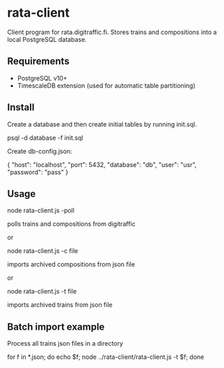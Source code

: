 # rata-client
Client program for rata.digitraffic.fi. Stores trains and compositions into a local PostgreSQL database.

## Requirements

- PostgreSQL v10+
- TimescaleDB extension (used for automatic table partitioning)

## Install

Create a database and then create initial tables by running init.sql.

psql -d database -f init.sql

Create db-config.json:

{
  "host": "localhost",
  "port": 5432,
  "database": "db",
  "user": "usr",
  "password": "pass"
}

## Usage

node rata-client.js -poll

polls trains and compositions from digitraffic

or

node rata-client.js -c file

imports archived compositions from json file

or

node rata-client.js -t file

imports archived trains from json file

## Batch import example

Process all trains json files in a directory

for f in *.json; do echo $f; node ../rata-client/rata-client.js -t $f; done
